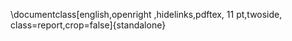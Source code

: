 \documentclass[english,openright ,hidelinks,pdftex, 11 pt,twoside, class=report,crop=false]{standalone}